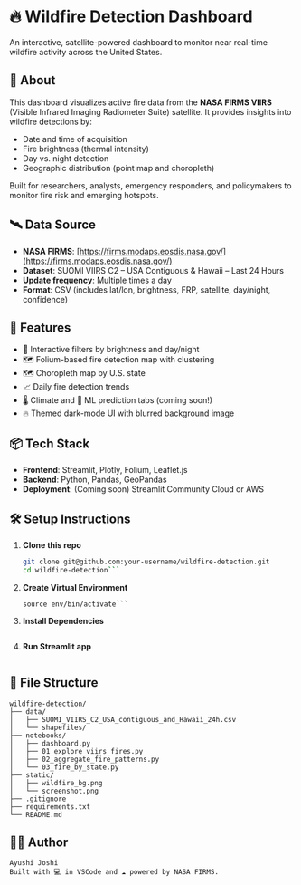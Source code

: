 # 🔥 Wildfire Detection Dashboard

An interactive, satellite-powered dashboard to monitor near real-time wildfire activity across the United States.

## 📍 About

This dashboard visualizes active fire data from the **NASA FIRMS VIIRS** (Visible Infrared Imaging Radiometer Suite) satellite. It provides insights into wildfire detections by:
- Date and time of acquisition
- Fire brightness (thermal intensity)
- Day vs. night detection
- Geographic distribution (point map and choropleth)

Built for researchers, analysts, emergency responders, and policymakers to monitor fire risk and emerging hotspots.

## 🛰️ Data Source

- **NASA FIRMS**: [https://firms.modaps.eosdis.nasa.gov/](https://firms.modaps.eosdis.nasa.gov/)
- **Dataset**: SUOMI VIIRS C2 – USA Contiguous & Hawaii – Last 24 Hours
- **Update frequency**: Multiple times a day
- **Format**: CSV (includes lat/lon, brightness, FRP, satellite, day/night, confidence)

## 🚀 Features

- 🔧 Interactive filters by brightness and day/night
- 🗺️ Folium-based fire detection map with clustering
- 🗺️ Choropleth map by U.S. state
- 📈 Daily fire detection trends
- 🌡️ Climate and 🔮 ML prediction tabs (coming soon!)
- 🔥 Themed dark-mode UI with blurred background image

## 📦 Tech Stack

- **Frontend**: Streamlit, Plotly, Folium, Leaflet.js
- **Backend**: Python, Pandas, GeoPandas
- **Deployment**: (Coming soon) Streamlit Community Cloud or AWS

## 🛠️ Setup Instructions

1. **Clone this repo**

   ```bash
   git clone git@github.com:your-username/wildfire-detection.git
   cd wildfire-detection```

2. **Create Virtual Environment**

    ```python3 -m venv env
    source env/bin/activate```

3. **Install Dependencies**

    ```pip install -r requirements.txt

4. **Run Streamlit app**

    ```streamlit run notebooks/dashboard.py

## 📁 File Structure

    wildfire-detection/
    ├── data/
    │   ├── SUOMI_VIIRS_C2_USA_contiguous_and_Hawaii_24h.csv
    │   └── shapefiles/
    ├── notebooks/
    │   ├── dashboard.py
    │   ├── 01_explore_viirs_fires.py
    │   ├── 02_aggregate_fire_patterns.py
    │   └── 03_fire_by_state.py
    ├── static/
    │   ├── wildfire_bg.png
    │   └── screenshot.png
    ├── .gitignore
    ├── requirements.txt
    └── README.md

## 🙋‍♀️ Author

    Ayushi Joshi
    Built with 💻 in VSCode and ☁️ powered by NASA FIRMS.


